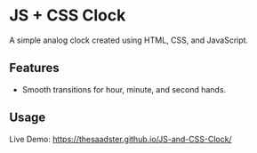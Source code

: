 # JS + CSS Clock

A simple analog clock created using HTML, CSS, and JavaScript.

## Features

- Smooth transitions for hour, minute, and second hands.

## Usage

Live Demo: 
https://thesaadster.github.io/JS-and-CSS-Clock/

